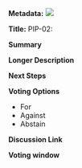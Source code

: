 **Metadata:** [![](https://img.shields.io/badge/Status-Draft-yellow)]()

**Title:** PIP-02: 

**Summary**



**Longer Description**



**Next Steps**



**Voting Options**

- For
- Against
- Abstain

**Discussion Link**

**Voting window**